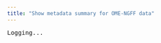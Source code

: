 ```yaml
---
title: "Show metadata summary for OME-NGFF data"
---
```

<script type="application/ld+json">
{
  "@context": "http://schema.org",
  "@type": "Catalog",
  "inLanguage": "en-US",
  "name": "IDR OME-NGFF Samples"
  "publisher": {
    "@type": "Organization",
    "name": "GitHub"
  },
  "copyrightYear": "2022",
  "discussionUrl": "https://github.com/IDR/ome-ngff-samples/issues"
}
</script>

<div id="log">
<pre>Logging...</pre>
</div>

<script type="module">

import { slice, openArray } from "https://cdn.skypack.dev/zarr";

function log(text) {
    const el = document.createElement("pre");
    el.innerHTML = text;
    document.getElementById("log").appendChild(el);
}

function logJson(data) {
    log(JSON.stringify(data, null, 2));
}

async function getJson(url) {
    return await fetch(url).then(rsp => rsp.json());
}

async function loadRegion(path, region) {
    // E.g. region = [1,1,1,"0:100", "0:100"]
    region = region.map(dim => {
        if (typeof dim === "string") {
            let startStop = dim.split(":").map(d => parseInt(d));
            console.log("startStop", startStop, dim.split(":"));
            return startStop.length === 2 ? slice(...startStop) : startStop[0];
        }
        return dim;
    });
    console.log("region", region);
    const z = await openArray({ store: source + path });
    let zarray = await z.get(region);
    console.log(zarray);
    return zarray;
}

function getMinMax(zarray) {
    const shape = zarray.shape;
    const data = zarray.data;
    const height = shape[0];
    const width = shape[1];
    let minVal = Infinity;
    let maxVal = -Infinity;
    for (let y = 0; y < height; y++) {
        for (let x = 0; x < width; x++) {
            let rawValue = data[y][x];
            if (rawValue < minVal) minVal = rawValue;
            if (rawValue > maxVal) maxVal = rawValue;
        }
    }
    return [minVal, maxVal];
}

async function renderRegion(path, region) {
    const zarray = await loadRegion(path, region);
    const shape = zarray.shape;
    const data = zarray.data;
    const height = shape[0];
    const width = shape[1];
    const range = getMinMax(zarray);

    let red = 0;
    let green = 1;
    let blue = 2;
    let alpha = 3;
    console.log("SHAPE", shape, shape[0] * shape[1]);
    console.log("data.length", data.length, data.length * 4)

    const rgba = new Uint8ClampedArray(4 * height * width).fill(0);
    let offset = 0;
    let maxPixel = 0
    let maxValue = 0;
    for (let y = 0; y < height; y++) {
        for (let x = 0; x < width; x++) {
        // for (let c=0; c < raw_chs.length; c++) {
            let rawValue = data[y][x];
            maxPixel = Math.max(maxPixel, rawValue);
            let fraction = ((rawValue - range[0]) / (range[1] - range[0]));
            fraction = fraction * 2;
            let v = (fraction * 256) << 0;
            maxValue = Math.max(maxValue, v);
            rgba[offset + red] = v;
            rgba[offset + green] = v;
            rgba[offset + blue] = v;
            rgba[offset + alpha] = 255; // alpha
            offset += 4;
        }
    }
    console.log("maxValue", maxValue, "maxPixel", maxPixel);
    console.log("rgba", rgba);
    logCanvas(rgba, width, height);
}

function logCanvas(rgba, width, height) {
  // Create image and draw to canvas
  const img = new ImageData(rgba, width, height);
  // add canvas...
  let canvas = document.createElement("canvas");
  canvas.width = width;
  canvas.height = height;
  document.getElementById("log").appendChild(canvas);
//   var canvas = document.getElementById('canvas');
  var ctx = canvas.getContext('2d');
  ctx.putImageData(img, 0, 0);
}


(async function() {
    const searchParams = new URLSearchParams(window.location.search);
    let source = searchParams.get('source');
    if (!source) {
        log("Use e.g. ?source=https://uk1s3.embassy.ebi.ac.uk/idr/zarr/v0.3/9836842.zarr to load OME-NGFF Image")
    }

    if (!source.endsWith("/")) {
        source = source + "/";
    }
    window.source = source;

    console.log("source", source);
    log("source " + source);

    const zattrsUrl = source + ".zattrs"
    log("Fetching... " + zattrsUrl);

    let rootAttrs = await getJson(zattrsUrl);
    logJson(rootAttrs);

    let paths = rootAttrs.multiscales[0].datasets.map(d => d.path);
    let axesNames = ["t", "c", "z", "y", "x"];
    let axes = rootAttrs.multiscales[0].axes;
    if (axes) {
        axesNames = axes.map(axis => axis.name ? axis.name : axis);
    }
    log("Axes: " + JSON.stringify(axesNames));

    log("paths");
    logJson(paths);

    let channelRanges = [];
    if (rootAttrs?.omero?.channels) {
        channelRanges = rootAttrs?.omero?.channels.map(channel => {
            return [channel.window.start, channel.window.end];
        })
    }
    log("channelRanges")
    logJson(channelRanges);

    for (let i=paths.length - 1; i>=0; i--) {
        let path = paths[i];
        let arrayUrl = source + path;
        let zAttrsUrl = arrayUrl + "/.zarray";
        log("Loading..." + zAttrsUrl)
        let arrayAttrs = await getJson(zAttrsUrl);
        console.log(arrayAttrs);

        const shape = arrayAttrs.shape;
        log("Shape: " + JSON.stringify(shape));
        const nDims = shape.length;
        const sizeX = shape[nDims - 1];
        const sizeY = shape[nDims - 2];

        let xSlice = null;
        let ySlice = null;

        if (sizeX > 512) {
            // xSlice = "0:512";
            continue
        }
        if (sizeY > 512) {
            // ySlice = "0:512";
            continue;
        }

        let channelDim = axesNames.indexOf("c");
        let sizeC = shape[channelDim] || 1;
        console.log("sizeC", sizeC);
        console.log("axesNames", axesNames);

        let dims = axesNames.map((axis, index) => {
            console.log("axis, index", axis, index, axis === 'x' || axis === 'y');
            if (axis === 'z') {
                // Mid-point in Z-stack
                let sizeZ = shape[index];
                console.log('sizeZ', sizeZ);
                return parseInt(sizeZ / 2);
            }
            if (axis === 't' ) {
                // Start of time-lapse
                return 0
            }
            if (axis === 'x' || axis === 'y') {
                return null;
            }
            return 0;
        });
        console.log("channelDim", channelDim);
        console.log("dims", dims);

        for(let c=0; c<sizeC; c++) {
            log("Render region: c: " + c);
            dims[channelDim] = c;
            await renderRegion(path, dims);
        } 
    };
})();

</script>
